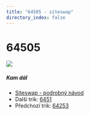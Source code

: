 ```yaml
---
title: "64505 - siteswap"
directory_index: false
---
```


# 64505

![](/animace/siteswap/64505.gif)

##### Kam dál

- [Siteswap - podrobný návod](/siteswap.html "Podrobné vysvětlení siteswapů..")
- Další trik: [6451](6451.html "Siteswap 6451")
- Předchozí trik: [64253](64253.html "Siteswap 64253")

